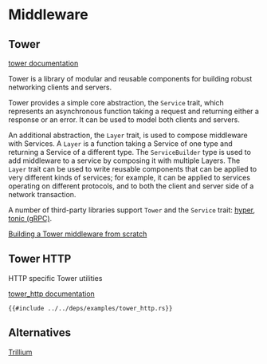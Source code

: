 # Middleware

## Tower

[tower documentation]( https://docs.rs/tower/latest/tower/index.html )

Tower is a library of modular and reusable components for building robust networking clients and servers.

Tower provides a simple core abstraction, the `Service` trait, which represents an asynchronous function taking a request and returning either a response or an error. It can be used to model both clients and servers.

An additional abstraction, the `Layer` trait, is used to compose middleware with Services. A `Layer` is a function taking a Service of one type and returning a Service of a different type. The `ServiceBuilder` type is used to add middleware to a service by composing it with multiple Layers.
The `Layer` trait can be used to write reusable components that can be applied to very different kinds of services; for example, it can be applied to services operating on different protocols, and to both the client and server side of a network transaction.

A number of third-party libraries support `Tower` and the `Service` trait: [hyper]( https://crates.io/crates/hyper ), [tonic (gRPC)]( https://crates.io/crates/tonic ).

[Building a Tower middleware from scratch]( https://github.com/tower-rs/tower/blob/master/guides/building-a-middleware-from-scratch.md )

## Tower HTTP

HTTP specific Tower utilities

[tower_http documentation]( https://docs.rs/tower-http/latest/tower_http/ )

```rust,ignore,noplayground
{{#include ../../deps/examples/tower_http.rs}}
```

## Alternatives

[Trillium]( https://trillium.rs/welcome )
